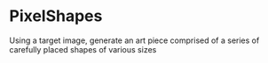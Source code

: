 # PixelShapes
Using a target image, generate an art piece comprised of a series of carefully placed shapes of various sizes
